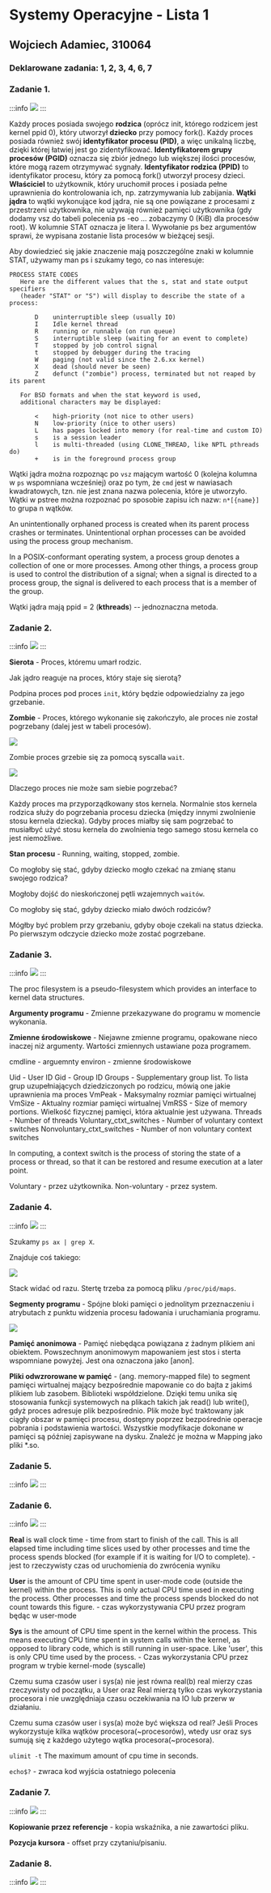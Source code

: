 # Systemy Operacyjne - Lista 1

## Wojciech Adamiec, 310064

### Deklarowane zadania: 1, 2, 3, 4, 6, 7

### Zadanie 1.
:::info
![](https://i.imgur.com/276lBD2.png)
:::

Każdy proces posiada swojego **rodzica** (oprócz init, którego rodzicem jest kernel ppid 0), który utworzył **dziecko** przy pomocy fork(). Każdy proces posiada również swój **identyfikator procesu (PID)**, a więc unikalną liczbę, dzięki której łatwiej jest go zidentyfikować. **Identyfikatorem grupy procesów (PGID)** oznacza się zbiór jednego lub większej ilości procesów, które mogą razem otrzymywać sygnały. **Identyfikator rodzica (PPID)** to identyfikator procesu, który za pomocą fork() utworzył procesy dzieci. **Właściciel** to użytkownik, który uruchomił proces i posiada pełne uprawnienia do kontrolowania ich, np. zatrzymywania lub zabijania. **Wątki jądra** to wątki wykonujące kod jądra, nie są one powiązane z procesami z przestrzeni użytkownika, nie używają również pamięci użytkownika (gdy dodamy vsz do tabeli polecenia ps -eo ... zobaczymy 0 (KiB) dla procesów root). W kolumnie STAT oznacza je litera I. Wywołanie ps bez argumentów sprawi, że wypisana zostanie lista procesów w bieżącej sesji.

Aby dowiedzieć się jakie znaczenie mają poszczególne znaki w kolumnie STAT, używamy man ps i szukamy tego, co nas interesuje:

```
PROCESS STATE CODES
   Here are the different values that the s, stat and state output specifiers 
   (header "STAT" or "S") will display to describe the state of a process:

       D    uninterruptible sleep (usually IO)
       I    Idle kernel thread
       R    running or runnable (on run queue)
       S    interruptible sleep (waiting for an event to complete)
       T    stopped by job control signal
       t    stopped by debugger during the tracing
       W    paging (not valid since the 2.6.xx kernel)
       X    dead (should never be seen)
       Z    defunct ("zombie") process, terminated but not reaped by its parent

   For BSD formats and when the stat keyword is used, 
   additional characters may be displayed:

       <    high-priority (not nice to other users)
       N    low-priority (nice to other users)
       L    has pages locked into memory (for real-time and custom IO)
       s    is a session leader
       l    is multi-threaded (using CLONE_THREAD, like NPTL pthreads do)
       +    is in the foreground process group
```

Wątki jądra można rozpoznąc po `vsz` mającym wartość 0 (kolejna kolumna w `ps` wspomniana wcześniej) oraz po tym, że `cmd` jest w nawiasach kwadratowych, tzn. nie jest znana nazwa polecenia, które je utworzyło. Wątki w pstree można rozpoznać po sposobie zapisu ich nazw: `n*[{name}]` to grupa n wątków.

An unintentionally orphaned process is created when its parent process crashes or terminates. Unintentional orphan processes can be avoided using the process group mechanism.

In a POSIX-conformant operating system, a process group denotes a collection of one or more processes. Among other things, a process group is used to control the distribution of a signal; when a signal is directed to a process group, the signal is delivered to each process that is a member of the group.

Wątki jądra mają ppid = 2 (**kthreads**) -- jednoznaczna metoda.

### Zadanie 2.
:::info
![](https://i.imgur.com/PMk4g5z.png)
:::

**Sierota** - Proces, któremu umarł rodzic.

Jak jądro reaguje na proces, który staje się sierotą?

Podpina proces pod proces `init`, który będzie odpowiedzialny za jego grzebanie.

**Zombie** - Proces, którego wykonanie się zakończyło, ale proces nie został pogrzebany (dalej jest w tabeli procesów).

![](https://i.imgur.com/Mrf693b.png)

Zombie proces grzebie się za pomocą syscalla `wait`.

![](https://i.imgur.com/4iKWGsM.png)

Dlaczego proces nie może sam siebie pogrzebać?

Każdy proces ma przyporządkowany stos kernela. Normalnie stos kernela rodzica służy do pogrzebania procesu dziecka (między innymi zwolnienie stosu kernela dziecka). Gdyby proces miałby się sam pogrzebać to musiałbyć użyć stosu kernela do zwolnienia tego samego stosu kernela co jest niemożliwe.

**Stan procesu** - Running, waiting, stopped, zombie.

Co mogłoby się stać, gdyby dziecko mogło czekać na zmianę stanu swojego rodzica?

Mogłoby dojść do nieskończonej pętli wzajemnych `waitów`.

Co mogłoby się stać, gdyby dziecko miało dwóch rodziców?

Mógłby być problem przy grzebaniu, gdyby oboje czekali na status dziecka. Po pierwszym odczycie dziecko może zostać pogrzebane.

### Zadanie 3.
:::info
![](https://i.imgur.com/TU6ivuO.png)
:::

The proc filesystem is a pseudo-filesystem which provides an interface to kernel data structures.

**Argumenty programu** - Zmienne przekazywane do programu w momencie wykonania.

**Zmienne środowiskowe** - Niejawne zmienne programu, opakowane nieco inaczej niż argumenty. Wartości zmiennych ustawiane poza programem.

cmdline - arguemnty
environ - zmienne środowiskowe

Uid - User ID
Gid - Group ID
Groups - Supplementary group list. To lista grup uzupełniających dziedziczonych po rodzicu, mówią one jakie uprawnienia ma proces
VmPeak - Maksymalny rozmiar pamięci wirtualnej
VmSize - Aktualny rozmiar pamięci wirtualnej
VmRSS - Size of memory portions. Wielkość fizycznej pamięci, która aktualnie jest używana.
Threads - Number of threads
Voluntary_ctxt_switches - Number of voluntary context switches
Nonvoluntary_ctxt_switches - Number of non voluntary context switches

In computing, a context switch is the process of storing the state of a process or thread, so that it can be restored and resume execution at a later point.

Voluntary - przez użytkownika.
Non-voluntary - przez system.

### Zadanie 4.
:::info
![](https://i.imgur.com/aDKr3Hs.png)
:::

Szukamy `ps ax | grep X`.

Znajduje coś takiego:

![](https://i.imgur.com/xJcFcWl.png)

Stack widać od razu. Stertę trzeba za pomocą pliku `/proc/pid/maps`.

**Segmenty programu** - Spójne bloki pamięci o jednolitym przeznaczeniu i atrybutach z punktu widzenia procesu ładowania i uruchamiania programu.

![](https://i.imgur.com/rMEHiOj.png)

**Pamięć anonimowa** - Pamięć niebędąca powiązana z żadnym plikiem ani obiektem. Powszechnym anonimowym mapowaniem jest stos i sterta wspomniane powyżej. Jest ona oznaczona jako [anon].

**Pliki odwzrorowane w pamięć** - (ang. memory-mapped file) to segment pamięci wirtualnej mający bezpośrednie mapowanie co do bajta z jakimś plikiem lub zasobem. Biblioteki współdzielone. Dzięki temu unika się stosowania funkcji systemowych na plikach takich jak read() lub write(), gdyż proces adresuje plik bezpośrednio. Plik może być traktowany jak ciągły obszar w pamięci procesu, dostępny poprzez bezpośrednie operacje pobrania i podstawienia wartości. Wszystkie modyfikacje dokonane w pamięci są później zapisywane na dysku. Znaleźć je można w Mapping jako pliki *.so.

### Zadanie 5.
:::info
![](https://i.imgur.com/wDAP5cM.png)
:::

### Zadanie 6.
:::info
![](https://i.imgur.com/adymH39.png)
:::

**Real** is wall clock time - time from start to finish of the call. This is all elapsed time including time slices used by other processes and time the process spends blocked (for example if it is waiting for I/O to complete). - jest to rzeczywisty czas od uruchomienia do zwrócenia wyniku

**User** is the amount of CPU time spent in user-mode code (outside the kernel) within the process. This is only actual CPU time used in executing the process. Other processes and time the process spends blocked do not count towards this figure. - czas wykorzystywania CPU przez program będąc w user-mode

**Sys** is the amount of CPU time spent in the kernel within the process. This means executing CPU time spent in system calls within the kernel, as opposed to library code, which is still running in user-space. Like 'user', this is only CPU time used by the process. - Czas wykorzystania CPU przez program w trybie kernel-mode (syscalle)

Czemu suma czasów user i sys(a) nie jest równa real(b) real mierzy czas rzeczywisty od początku, a User oraz Real mierzą tylko czas wykorzystania procesora i nie uwzględniaja czasu oczekiwania na IO lub przerw w działaniu.

Czemu suma czasów user i sys(a) może być większa od real? Jeśli Proces wykorzystuje kilka wątków procesora(~procesorów), wtedy usr oraz sys sumują się z każdego użytego wątka procesora(~procesora).

`ulimit -t` The maximum amount of cpu time in seconds.

`echo$?` - zwraca kod wyjścia ostatniego polecenia

### Zadanie 7.
:::info
![](https://i.imgur.com/m0tEYN5.png)
:::

**Kopiowanie przez referencje** - kopia wskaźnika, a nie zawartości pliku.

**Pozycja kursora** - offset przy czytaniu/pisaniu.



### Zadanie 8.
:::info
![](https://i.imgur.com/zuJaYfu.png)
:::

